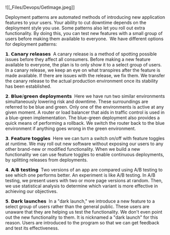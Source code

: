 ![[_Files/Devops/GetImage.jpeg]]

Deployment patterns are automated methods of introducing new application features to your users. Your ability to cut downtime depends on the deployment style you use. Some patterns also let you roll out extra functionality. By doing this, you can test new features with a small group of users before making them available to everyone.  We have different options for deployment patterns:  

𝟭. 𝗖𝗮𝗻𝗮𝗿𝘆 𝗿𝗲𝗹𝗲𝗮𝘀𝗲𝘀  A canary release is a method of spotting possible issues before they affect all consumers. Before making a new feature available to everyone, the plan is to only show it to a select group of users. In a canary release, we keep an eye on what transpires after the feature is made available. If there are issues with the release, we fix them. We transfer the canary release to the actual production environment once its stability has been established.  

𝟮. 𝗕𝗹𝘂𝗲/𝗴𝗿𝗲𝗲𝗻 𝗱𝗲𝗽𝗹𝗼𝘆𝗺𝗲𝗻𝘁𝘀  Here we have run two similar environments simultaneously lowering risk and downtime. These surroundings are referred to be blue and green. Only one of the environments is active at any given moment. A router or load balancer that aids in traffic control is used in a blue-green implementation. The blue-green deployment also provides a quick means of performing a rollback. We switch the router back to the blue environment if anything goes wrong in the green environment.  

𝟯. 𝗙𝗲𝗮𝘁𝘂𝗿𝗲 𝘁𝗼𝗴𝗴𝗹𝗲𝘀  Here we can turn a switch on/off with feature toggles at runtime. We may roll out new software without exposing our users to any other brand-new or modified functionality. When we build a new functionality we can use feature toggles to enable continuous deployments, by splitting releases from deployments.  

𝟰. 𝗔/𝗕 𝘁𝗲𝘀𝘁𝗶𝗻𝗴  Two versions of an app are compared using A/B testing to see which one performs better. An experiment is like A/B testing. In A/B testing, we present users with two or more page versions at random. Then, we use statistical analysis to determine which variant is more effective in achieving our objectives.  

𝟱. 𝗗𝗮𝗿𝗸 𝗹𝗮𝘂𝗻𝗰𝗵𝗲𝘀  In a "dark launch," we introduce a new feature to a select group of users rather than the general public. These users are unaware that they are helping us test the functionality. We don't even point out the new functionality to them. It is nicknamed a "dark launch" for this reason. Users are introduced to the program so that we can get feedback and test its effectiveness.